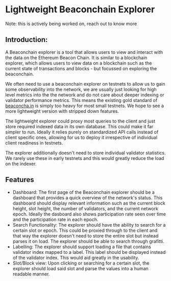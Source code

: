 # Lightweight Beaconchain Explorer
Note: this is actively being worked on, reach out to know more
## Introduction:
A Beaconchain explorer is a tool that allows users to view and interact with the data on the Ethereum Beacon Chain. 
It is similar to a blockchain explorer, which allows users to view data on a blockchain such as the current state of 
transactions and blocks - but focussed on exploring the beaconchain.

We often need to use a beaconchain explorer on testnets to allow us to gain some observability into the network, we are usually
just looking for high level metrics into the the network and do not care about deeper indexing or validator performance metrics. This
means the existing gold standard of [beaconcha.in](https://beaconcha.in/) is simply too heavy for most small testnets. We hope to see
a more lightweight version with stripped down features. 

The lightweight explorer could proxy most queries to the client and just store required indexed data in its own database. This 
could make it far simpler to run. Ideally it relies purely on standardized API calls instead of client specific ones, allowing
for us to deploy it irrespective of individual client readiness in testnets.

The explorer additionally doesn't need to store individual validator statistics. We rarely use these in early testnets 
and this would greatly reduce the load on the indexer.

## Features
- Dashboard: The first page of the Beaconchain explorer should be a dashboard that provides a quick overview of the network's status. 
This dashboard should display relevant information such as the current block height, slot height, the number of validators, and the current network epoch. 
Ideally the dasboard also shows participation rate seen over time and the participation rate in each epoch. 
- Search Functionality: The explorer should have the ability to search for a certain slot or epoch. This could be proxied
through to the client and that way the explorer doesn't need to store the entire slot but instead parses it on load. The 
explorer should be able to search through grafitti. 
- Labelling: The explorer should support loading a file that contains validator index mapped to a label. This label should be
displayed instead of the validator index. This would aid greatly in the usability. 
- Slot/Block view: Upon clicking or searching for a certain slot, the explorer should load said slot and parse the values
into a human readable manner.

  
